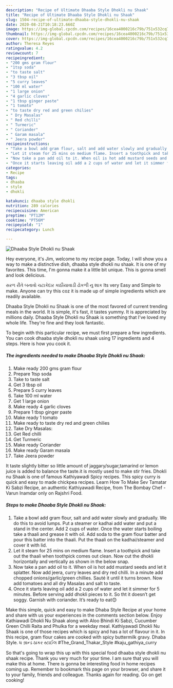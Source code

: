 ```yaml
---
description: "Recipe of Ultimate Dhaaba Style Dhokli nu Shaak"
title: "Recipe of Ultimate Dhaaba Style Dhokli nu Shaak"
slug: 1504-recipe-of-ultimate-dhaaba-style-dhokli-nu-shaak
date: 2020-08-21T10:18:23.660Z
image: https://img-global.cpcdn.com/recipes/16cea4000216c79b/751x532cq70/dhaaba-style-dhokli-nu-shaak-recipe-main-photo.jpg
thumbnail: https://img-global.cpcdn.com/recipes/16cea4000216c79b/751x532cq70/dhaaba-style-dhokli-nu-shaak-recipe-main-photo.jpg
cover: https://img-global.cpcdn.com/recipes/16cea4000216c79b/751x532cq70/dhaaba-style-dhokli-nu-shaak-recipe-main-photo.jpg
author: Theresa Reyes
ratingvalue: 4.2
reviewcount: 7
recipeingredient:
- "200 gms gram flour"
- "1tsp soda"
- "to taste salt"
- "3 tbsp oil"
- "5 curry leaves"
- "100 ml water"
- "1 large onion"
- "4 garlic cloves"
- "1 tbsp ginger paste"
- "1 tomato"
- "to taste dry red and green chilies"
- " Dry Masalas"
- " Red chilli"
- " Turmeric"
- " Coriander"
- " Garam masala"
- " Jeera powder"
recipeinstructions:
- "Take a bowl add gram flour, salt and add water slowly and gradually. We do this to avoid lumps. Put a steamer or kadhai add water and put a stand in the center. Add 2 cups of water. Once the water starts boiling take a thaali and grease it with oil. Add soda to the gram flour batter and pour this batter into the thaali. Put the thaali on the kadhai/steamer and cover it with lid."
- "Let it steam for 25 mins on medium flame. Insert a toothpick and take out the thaali when toothpick comes out clean. Now cut the dhokli horizontally and vertically as shown in the below snap."
- "Now take a pan add oil to it. When oil is hot add mustard seeds and let it splatter. Now add jeera, curry leaves and dry red chilli. In a minute add chopped onions/garlic/green chillies. Sauté it until it turns brown. Now add tomatoes and all dry Masalas and salt to taste."
- "Once it starts leaving oil add a 2 cups of water and let it simmer for 5 minutes. Before serving add dhokli pieces to it. So tht it doesn’t get soggy. Garnish with coriander. It’s ready to eat😊"
categories:
- Recipe
tags:
- dhaaba
- style
- dhokli

katakunci: dhaaba style dhokli 
nutrition: 289 calories
recipecuisine: American
preptime: "PT12M"
cooktime: "PT56M"
recipeyield: "1"
recipecategory: Lunch

---
```



![Dhaaba Style Dhokli nu Shaak](https://img-global.cpcdn.com/recipes/16cea4000216c79b/751x532cq70/dhaaba-style-dhokli-nu-shaak-recipe-main-photo.jpg)

Hey everyone, it's Jim, welcome to my recipe page. Today, I will show you a way to make a distinctive dish, dhaaba style dhokli nu shaak. It is one of my favorites. This time, I'm gonna make it a little bit unique. This is gonna smell and look delicious.

સરળ રીતે બનાવો ચટાકેદાર કાઠીયાવાડી ઢોકળી નુ શાક Its very Easy and Simple to make. Anyone can try this coz it is made up of simple ingredients which are readily available.

Dhaaba Style Dhokli nu Shaak is one of the most favored of current trending meals in the world. It is simple, it's fast, it tastes yummy. It is appreciated by millions daily. Dhaaba Style Dhokli nu Shaak is something that I've loved my whole life. They're fine and they look fantastic.


To begin with this particular recipe, we must first prepare a few ingredients. You can cook dhaaba style dhokli nu shaak using 17 ingredients and 4 steps. Here is how you cook it.

<!--inarticleads1-->

##### The ingredients needed to make Dhaaba Style Dhokli nu Shaak:

1. Make ready 200 gms gram flour
1. Prepare 1tsp soda
1. Take to taste salt
1. Get 3 tbsp oil
1. Prepare 5 curry leaves
1. Take 100 ml water
1. Get 1 large onion
1. Make ready 4 garlic cloves
1. Prepare 1 tbsp ginger paste
1. Make ready 1 tomato
1. Make ready to taste dry red and green chilies
1. Take  Dry Masalas:
1. Get  Red chilli
1. Get  Turmeric
1. Make ready  Coriander
1. Make ready  Garam masala
1. Take  Jeera powder


It taste slightly bitter so little amount of jaggary/sugar,tamarind or lemon juice is added to balance the taste.it is mostly used to make stir fries. Dhokli nu Shaak is one of famous Kathiyawadi Spicy recipes. This spicy curry is quick and easy to made chickpea recipes. Learn How To Make Sev Tamatar Ki Sabzi Recipe, an authentic Kathiyawadi Recipe, from The Bombay Chef - Varun Inamdar only on Rajshri Food. 

<!--inarticleads2-->

##### Steps to make Dhaaba Style Dhokli nu Shaak:

1. Take a bowl add gram flour, salt and add water slowly and gradually. We do this to avoid lumps. Put a steamer or kadhai add water and put a stand in the center. Add 2 cups of water. Once the water starts boiling take a thaali and grease it with oil. Add soda to the gram flour batter and pour this batter into the thaali. Put the thaali on the kadhai/steamer and cover it with lid.
1. Let it steam for 25 mins on medium flame. Insert a toothpick and take out the thaali when toothpick comes out clean. Now cut the dhokli horizontally and vertically as shown in the below snap.
1. Now take a pan add oil to it. When oil is hot add mustard seeds and let it splatter. Now add jeera, curry leaves and dry red chilli. In a minute add chopped onions/garlic/green chillies. Sauté it until it turns brown. Now add tomatoes and all dry Masalas and salt to taste.
1. Once it starts leaving oil add a 2 cups of water and let it simmer for 5 minutes. Before serving add dhokli pieces to it. So tht it doesn’t get soggy. Garnish with coriander. It’s ready to eat😊


Make this simple, quick and easy to make Dhaba Style Recipe at your home and share with us your experiences in the comments section below. Enjoy Kathiawadi Dhokli Nu Shaak along with Aloo Bhindi Ki Sabzi, Cucumber Green Chilli Raita and Phulka for a weekday meal. Kathiyawadi Dhokli Nu Shaak is one of those recipes which is spicy and has a lot of flavour in it. In this recipe, gram flour cakes are cooked with spicy buttermilk gravy. Dhaba Style. ધ ગ્રાન્ડ ઠાકર સ્ટાઈલ #The_Grand_Thakar_Style #kaju_gathiya_curry 

So that's going to wrap this up with this special food dhaaba style dhokli nu shaak recipe. Thank you very much for your time. I am sure that you will make this at home. There is gonna be interesting food in home recipes coming up. Remember to bookmark this page on your browser, and share it to your family, friends and colleague. Thanks again for reading. Go on get cooking!
